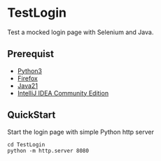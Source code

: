 # TestLogin
Test a mocked  login page with Selenium and Java. 

## Prerequist 
- [Python3](https://www.python.org/downloads/)
- [Firefox](https://www.mozilla.org/en-CA/firefox/new/)
- [Java21](https://www.oracle.com/java/technologies/javase/jdk21-archive-downloads.html)
- [IntelliJ IDEA Community Edition](https://www.jetbrains.com.cn/en-us/idea/download/other.html)

## QuickStart
Start the login page with simple Python http server
```
cd TestLogin
python -m http.server 8080
```